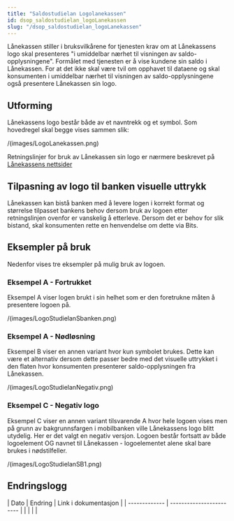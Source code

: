```yaml
---
title: "Saldostudielan Logolanekassen"
id: dsop_saldostudielan_logoLanekassen
slug: "/dsop_saldostudielan_logoLanekassen"
---
```


Lånekassen stiller i bruksvilkårene for tjenesten krav om at Lånekassens logo skal presenteres "i umiddelbar nærhet til visningen av saldo-opplysningene". 
Formålet med tjenesten er å vise kundene sin saldo i Lånekassen. For at det ikke skal være tvil om opphavet til dataene og skal konsumenten i umiddelbar nærhet til visningen av saldo-opplysningene også presentere Lånekassen sin logo.

## Utforming
Lånekassens logo består både av et navntrekk og et symbol. Som hovedregel skal begge vises sammen slik:

/(images/LogoLanekassen.png)

Retningslinjer for bruk av Lånekassen sin logo er nærmere beskrevet på [Lånekassens nettsider](https:/www.lanekassen.no/nb-NO/presse-og-samfunnskontakt/presse/logo-og-visuell-profil/)

## Tilpasning av logo til banken visuelle uttrykk

Lånekassen kan bistå banken med å levere logen i korrekt format og størrelse tilpasset bankens behov dersom bruk av logoen etter retningslinjen ovenfor er vanskelig å etterleve. Dersom det er behov for slik bistand, skal konsumenten rette en henvendelse om dette via Bits.

## Eksempler på bruk

Nedenfor vises tre eksempler på mulig bruk av logoen.

### Eksempel A - Fortrukket
Eksempel A viser logen brukt i sin helhet som er den foretrukne måten å presentere logoen på.

/(images/LogoStudielanSbanken.png)

### Eksempel A - Nødløsning

Eksempel B viser en annen variant hvor kun symbolet brukes. Dette kan være et alternativ dersom dette passer bedre med det visuelle uttrykket i den flaten hvor konsumenten presenterer saldo-opplysningen fra Lånekassen.

/(images/LogoStudielanNegativ.png)

### Eksempel C - Negativ logo

Eksempel C viser en annen variant tilsvarende A hvor hele logoen vises men på grunn av bakgrunnsfargen i mobilbanken ville Lånekassens logo blitt utydelig. Her er det valgt en negativ versjon. Logoen består fortsatt av både logoelement OG navnet til Lånekassen - logoelementet alene skal bare brukes i nødstilfeller.

/(images/LogoStudielanSB1.png)

## Endringslogg

| Dato | Endring | Link i dokumentasjon |
| ------------- | ------------------------ |  | |   | |
